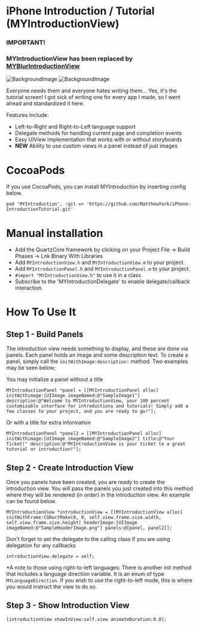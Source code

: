 iPhone Introduction / Tutorial (MYIntroductionView)
================================

### IMPORTANT! 
### MYIntroductionView has been replaced by [MYBlurIntroductionView](https://github.com/MatthewYork/MYBlurIntroductionView)


![BackgroundImage](http://imageshack.us/a/img856/8606/iossimulatorscreenshotm.png)
![BackgroundImage](https://raw.github.com/MatthewYork/iPhone-IntroductionTutorial/master/Resources/Images/IntercedeScreenshot.png)

Everyone needs them and everyone hates writing them... Yes, it's the tutorial screen! I got sick of writing one for every app I made, so I went ahead and standardized it here.

Features Include:
- Left-to-Right and Right-to-Left language support
- Delegate methods for handling current page and completion events
- Easy UIView implementation that works with or without storyboards
- **NEW** Ability to use custom views in a panel instead of just images

CocoaPods
========================
If you use CocoaPods, you can install MYIntroduction by inserting config below.
```
pod 'MYIntroduction', :git => 'https://github.com/MatthewYork/iPhone-IntroductionTutorial.git'
```

Manual installation
========================

- Add the QuartzCore framework by clicking on your Project File -> Build Phases -> Lnk Binary With Libraries
- Add `MYIntroductionView.h` and `MYIntroductionView.m` to your project.
- Add `MYIntroductionPanel.h` and `MYIntroductionPanel.m` to your project.
- `#import "MYIntroductionView.h"` to use it in a class
- Subscribe to the 'MYIntroductionDelegate' to enable delegate/callback interaction.

How To Use It
========================

Step 1 - Build Panels
------------------------
The introduction view needs something to display, and these are done via panels. Each panel holds an image and some description text. To create a panel, simply call the `initWithImage:description:` method. Two examples may be seen below;

You may initialize a panel without a title
```objc
MYIntroductionPanel *panel = [[MYIntroductionPanel alloc] initWithimage:[UIImage imageNamed:@"SampleImage1"] description:@"Welcome to MYIntroductionView, your 100 percent customizable interface for introductions and tutorials! Simply add a few classes to your project, and you are ready to go!"];
```

Or with a title for extra information
```objc
MYIntroductionPanel *panel2 = [[MYIntroductionPanel alloc] initWithimage:[UIImage imageNamed:@"SampleImage2"] title:@"Your Ticket!" description:@"MYIntroductionView is your ticket to a great tutorial or introduction!"];
```    

Step 2 - Create Introduction View
-----------------------
Once you panels have been created,  you are ready to create the introduction view. You will pass the panels you just created into this method where they will be rendered (in order) in the introduction view. An example can be found below.

```objc
MYIntroductionView *introductionView = [[MYIntroductionView alloc] initWithFrame:CGRectMake(0, 0, self.view.frame.size.width, self.view.frame.size.height) headerImage:[UIImage imageNamed:@"SampleHeaderImage.png"] panels:@[panel, panel2]];
```
Don't forget to set the delegate to the calling class if you are using delegation for any callbacks

```objc
introductionView.delegate = self;
```
 
*A note to those using right-to-left languages: There is another init method that includes a language direction variable. It is an enum of type `MYLanguageDirection`. If you wish to use the right-to-left mode, this is where you would instruct the view to do so.

Step 3 - Show Introduction View
-----------------------

```objc
[introductionView showInView:self.view animateDuration:0.0];
```
